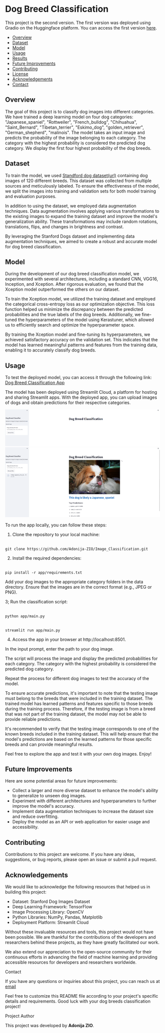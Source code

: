 # Dog Breed Classification

This project is the second version. The first version was deployed using Gradio on the Huggingface platform. You can access the first version  [here](https://huggingface.co/spaces/Adonija/dog_category_prediction).

- [Overview](#overview)
- [Dataset](#dataset)
- [Model](#model)
- [Usage](#usage)
- [Results](#results)
- [Future Improvements](#future-improvements)
- [Contributing](#contributing)
- [License](#license)
- [Acknowledgements](#acknowledgements)
- [Contact](#contact)

## Overview

The goal of this project is to classify dog images into different categories. We have trained a deep learning model on four dog categories: "Japanese_spaniel", "Rottweiler", "French_bulldog", "Chihuahua", "Saint_Bernard", "Tibetan_terrier", "Eskimo_dog", "golden_retriever", "German_shepherd", "malinois". The model takes an input image and predicts the probability of the image belonging to each category. The category with the highest probability is considered the predicted dog category. We display the first four highest probability of the dog breeds.


## Dataset

To train the model, we used [Standford dog dataset(url)](http://vision.stanford.edu/aditya86/ImageNetDogs/images.tar) containing dog images of 120 different breeds. This dataset was collected from multiple sources and meticulously labeled. To ensure the effectiveness of the model, we split the images into training and validation sets for both model training and evaluation purposes.

In addition to using the dataset, we employed data augmentation techniques. Data augmentation involves applying various transformations to the existing images to expand the training dataset and improve the model's generalization ability. These transformations may include random rotations, translations, flips, and changes in brightness and contrast.

By leveraging the Stanford Dogs dataset and implementing data augmentation techniques, we aimed to create a robust and accurate model for dog breed classification.


## Model

During the development of our dog breed classification model, we experimented with several architectures, including a standard CNN, VGG16, Inception, and Xception. After rigorous evaluation, we found that the Xception model outperformed the others on our dataset.

To train the Xception model, we utilized the training dataset and employed the categorical cross-entropy loss as our optimization objective. This loss function helped us minimize the discrepancy between the predicted probabilities and the true labels of the dog breeds. Additionally, we fine-tuned the hyperparameters of the model using Kerastuner, which allowed us to efficiently search and optimize the hyperparameter space.

By training the Xception model and fine-tuning its hyperparameters, we achieved satisfactory accuracy on the validation set. This indicates that the model has learned meaningful patterns and features from the training data, enabling it to accurately classify dog breeds.


## Usage

To test the deployed model, you can access it through the following link: [Dog Breed Classification App](https://adonija-zio-image-classification-appmain-grr3xk.streamlit.app/)

The model has been deployed using Streamlit Cloud, a platform for hosting and sharing Streamlit apps. With the deployed app, you can upload images of dogs and obtain predictions for their respective categories.


![App Interface](app-interface.png)
![App Example](example.png)

To run the app locally, you can follow these steps:

1. Clone the repository to your local machine:


<pre><code>
git clone https://github.com/Adonija-ZIO/Image_Classification.git
</code></pre>

2. Install the required dependencies:

<pre><code>
pip install -r app/requirements.txt
</code></pre>

Add your dog images to the appropriate category folders in the data directory. Ensure that the images are in the correct format (e.g., JPEG or PNG).

3; Run the classification script:
<pre><code>
python app/main.py
</code></pre>

<pre><code>
streamlit run app/main.py
</code></pre>

4. Access the app in your browser at http://localhost:8501.

In the input prompt, enter the path to your dog image.

The script will process the image and display the predicted probabilities for each category. The category with the highest probability is considered the predicted dog category.

Repeat the process for different dog images to test the accuracy of the model.

To ensure accurate predictions, it's important to note that the testing image must belong to the breeds that were included in the training dataset. The trained model has learned patterns and features specific to those breeds during the training process. Therefore, if the testing image is from a breed that was not part of the training dataset, the model may not be able to provide reliable predictions.

It's recommended to verify that the testing image corresponds to one of the known breeds included in the training dataset. This will help ensure that the model's predictions are based on the learned patterns for those specific breeds and can provide meaningful results.


Feel free to explore the app and test it with your own dog images. Enjoy!

## Future Improvements

Here are some potential areas for future improvements:

- Collect a larger and more diverse dataset to enhance the model's ability to generalize to unseen dog images.
- Experiment with different architectures and hyperparameters to further improve the model's accuracy.
- Implement data augmentation techniques to increase the dataset size and reduce overfitting.
- Deploy the model as an API or web application for easier usage and accessibility.

## Contributing

Contributions to this project are welcome. If you have any ideas, suggestions, or bug reports, please open an issue or submit a pull request.


## Acknowledgements

We would like to acknowledge the following resources that helped us in building this project:

* Dataset: Stanford Dog Images Dataset
* Deep Learning Framework: TensorFlow
* Image Processing Library: OpenCV
* Python Libraries: NumPy, Pandas, Matplotlib
* Deployment Platform: Streamlit Cloud

Without these invaluable resources and tools, this project would not have been possible. We are thankful for the contributions of the developers and researchers behind these projects, as they have greatly facilitated our work.

We also extend our appreciation to the open-source community for their continuous efforts in advancing the field of machine learning and providing accessible resources for developers and researchers worldwide.

Contact

If you have any questions or inquiries about this project, you can reach us at [email](adonijafirst@yahoo.fr)

Feel free to customize this README file according to your project's specific details and requirements. Good luck with your dog breeds classification project!

Project Author

This project was developed by **Adonija ZIO**.